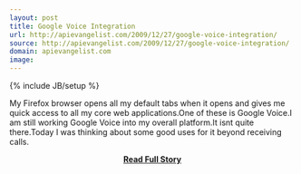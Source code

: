 ```yaml
---
layout: post
title: Google Voice Integration
url: http://apievangelist.com/2009/12/27/google-voice-integration/
source: http://apievangelist.com/2009/12/27/google-voice-integration/
domain: apievangelist.com
image: 
---
```

{% include JB/setup %}<p>My Firefox browser opens all my default tabs when it opens and gives me quick access to all my core web applications.One of these is Google Voice.I am still working Google Voice into my overall platform.It isnt quite there.Today I was thinking about some good uses for it beyond receiving calls.</p>
<center><p><a href="http://apievangelist.com/2009/12/27/google-voice-integration/" style='padding:25px; font-sze:18px; font-weight: bold;'>Read Full Story</a></p></center>
